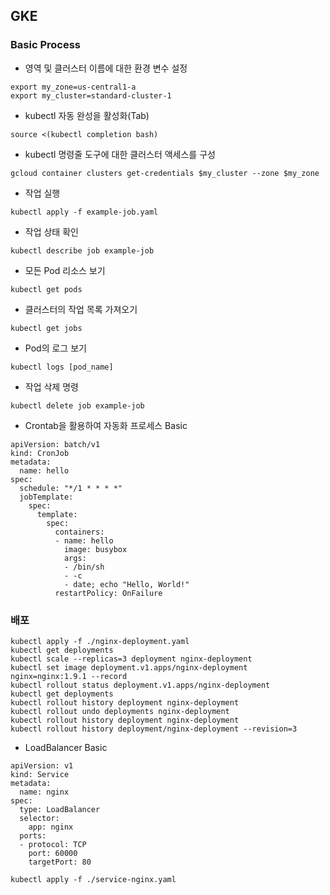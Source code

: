## GKE
### Basic Process
- 영역 및 클러스터 이름에 대한 환경 변수 설정
```
export my_zone=us-central1-a
export my_cluster=standard-cluster-1
```

- kubectl 자동 완성을 활성화(Tab)
```
source <(kubectl completion bash)
```

- kubectl 명령줄 도구에 대한 클러스터 액세스를 구성
```
gcloud container clusters get-credentials $my_cluster --zone $my_zone
```

- 작업 실행
```
kubectl apply -f example-job.yaml
```

- 작업 상태 확인
```
kubectl describe job example-job
```

- 모든 Pod 리소스 보기
```
kubectl get pods
```

- 클러스터의 작업 목록 가져오기
```
kubectl get jobs
```

- Pod의 로그 보기
```
kubectl logs [pod_name]
```

- 작업 삭제 명령
```
kubectl delete job example-job
```

- Crontab을 활용하여 자동화 프로세스 Basic
```
apiVersion: batch/v1
kind: CronJob
metadata:
  name: hello
spec:
  schedule: "*/1 * * * *"
  jobTemplate:
    spec:
      template:
        spec:
          containers:
          - name: hello
            image: busybox
            args:
            - /bin/sh
            - -c
            - date; echo "Hello, World!"
          restartPolicy: OnFailure
```

### 배포
```
kubectl apply -f ./nginx-deployment.yaml
kubectl get deployments
kubectl scale --replicas=3 deployment nginx-deployment
kubectl set image deployment.v1.apps/nginx-deployment nginx=nginx:1.9.1 --record
kubectl rollout status deployment.v1.apps/nginx-deployment
kubectl get deployments
kubectl rollout history deployment nginx-deployment
kubectl rollout undo deployments nginx-deployment
kubectl rollout history deployment nginx-deployment
kubectl rollout history deployment/nginx-deployment --revision=3
```

- LoadBalancer Basic
```
apiVersion: v1
kind: Service
metadata:
  name: nginx
spec:
  type: LoadBalancer
  selector:
    app: nginx
  ports:
  - protocol: TCP
    port: 60000
    targetPort: 80
```
```
kubectl apply -f ./service-nginx.yaml
```
